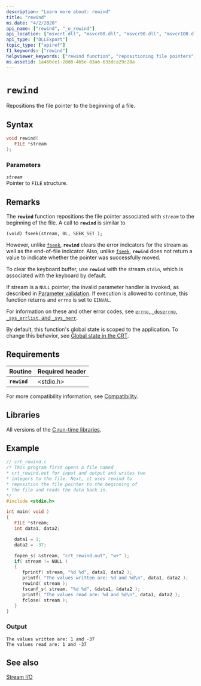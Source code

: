```yaml
---
description: "Learn more about: rewind"
title: "rewind"
ms.date: "4/2/2020"
api_name: ["rewind", "_o_rewind"]
api_location: ["msvcrt.dll", "msvcr80.dll", "msvcr90.dll", "msvcr100.dll", "msvcr100_clr0400.dll", "msvcr110.dll", "msvcr110_clr0400.dll", "msvcr120.dll", "msvcr120_clr0400.dll", "ucrtbase.dll", "api-ms-win-crt-stdio-l1-1-0.dll", "api-ms-win-crt-private-l1-1-0.dll"]
api_type: ["DLLExport"]
topic_type: ["apiref"]
f1_keywords: ["rewind"]
helpviewer_keywords: ["rewind function", "repositioning file pointers", "file pointers [C++], repositioning", "file pointers [C++]"]
ms.assetid: 1a460ce1-28d8-4b5e-83a6-633dca29c28a
---
```

# `rewind`

Repositions the file pointer to the beginning of a file.

## Syntax

```C
void rewind(
   FILE *stream
);
```

### Parameters

*`stream`*\
Pointer to `FILE` structure.

## Remarks

The **`rewind`** function repositions the file pointer associated with *`stream`* to the beginning of the file. A call to **`rewind`** is similar to

`(void) fseek(stream, 0L, SEEK_SET );`

However, unlike [`fseek`](fseek-fseeki64.md), **`rewind`** clears the error indicators for the stream as well as the end-of-file indicator. Also, unlike [`fseek`](fseek-fseeki64.md), **`rewind`** does not return a value to indicate whether the pointer was successfully moved.

To clear the keyboard buffer, use **`rewind`** with the stream `stdin`, which is associated with the keyboard by default.

If stream is a `NULL` pointer, the invalid parameter handler is invoked, as described in [Parameter validation](../parameter-validation.md). If execution is allowed to continue, this function returns and `errno` is set to `EINVAL`.

For information on these and other error codes, see [`errno`, `_doserrno`, `_sys_errlist`, and `_sys_nerr`](../errno-doserrno-sys-errlist-and-sys-nerr.md).

By default, this function's global state is scoped to the application. To change this behavior, see [Global state in the CRT](../global-state.md).

## Requirements

|Routine|Required header|
|-------------|---------------------|
|**`rewind`**|\<stdio.h>|

For more compatibility information, see [Compatibility](../compatibility.md).

## Libraries

All versions of the [C run-time libraries](../crt-library-features.md).

## Example

```C
// crt_rewind.c
/* This program first opens a file named
* crt_rewind.out for input and output and writes two
* integers to the file. Next, it uses rewind to
* reposition the file pointer to the beginning of
* the file and reads the data back in.
*/
#include <stdio.h>

int main( void )
{
   FILE *stream;
   int data1, data2;

   data1 = 1;
   data2 = -37;

   fopen_s( &stream, "crt_rewind.out", "w+" );
   if( stream != NULL )
   {
      fprintf( stream, "%d %d", data1, data2 );
      printf( "The values written are: %d and %d\n", data1, data2 );
      rewind( stream );
      fscanf_s( stream, "%d %d", &data1, &data2 );
      printf( "The values read are: %d and %d\n", data1, data2 );
      fclose( stream );
   }
}
```

### Output

```Output
The values written are: 1 and -37
The values read are: 1 and -37
```

## See also

[Stream I/O](../stream-i-o.md)
